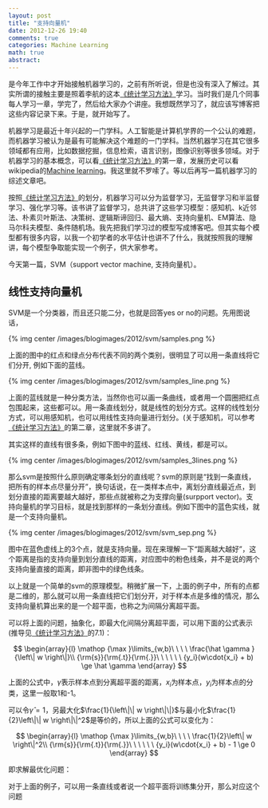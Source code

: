 ```yaml
---
layout: post
title: "支持向量机"
date: 2012-12-26 19:40
comments: true
categories: Machine Learning
math: true
abstract: 
---
```


是今年工作中才开始接触机器学习的，之前有所听说，但是也没有深入了解过。其实所谓的接触主要是照着李航的这本[《统计学习方法》](http://book.douban.com/subject/10590856/)学习。当时我们是几个同事每人学习一章，学完了，然后给大家办个讲座。我想既然学习了，就应该写博客把这些内容记录下来。于是，就开始写了。

机器学习是最近十年兴起的一门学科。人工智能是计算机学界的一个公认的难题，而机器学习被认为是最有可能解决这个难题的一门学科。当然机器学习在其它很多领域都有应用，比如数据挖掘，信息检索，语言识别，图像识别等很多领域。对于机器学习的基本概念，可以看[《统计学习方法》](http://book.douban.com/subject/10590856/)的第一章，发展历史可以看wikipedia的[Machine learning](http://en.wikipedia.org/wiki/Machine_learning)。我这里就不罗嗦了。等以后再写一篇机器学习的综述文章吧。

按照[《统计学习方法》](http://book.douban.com/subject/10590856/)的划分，机器学习可以分为监督学习，无监督学习和半监督学习、强化学习等。该书讲了监督学习，总共讲了这些学习模型：感知机、k近邻法、朴素贝叶斯法、决策树、逻辑斯谛回归、最大熵、支持向量机、EM算法、隐马尔科夫模型、条件随机场。我先把我们学习过的模型写成博客吧。但其实每个模型都有很多内容，以我一个初学者的水平估计也讲不了什么，我就按照我的理解讲，每个模型争取能实现一个例子，供大家参考。

今天第一篇，SVM（support vector machine, 支持向量机）。

## 线性支持向量机

SVM是一个分类器，而且还只能二分，也就是回答yes or no的问题。先用图说话，

{% img center /images/blogimages/2012/svm/samples.png %}

上面的图中的红点和绿点分布代表不同的两个类别，很明显了可以用一条直线将它们分开, 例如下面的蓝线。

{% img center /images/blogimages/2012/svm/samples_line.png %}

上面的蓝线就是一种分类方法，当然你也可以画一条曲线，或者用一个圆圈把红点包围起来，这些都可以。用一条直线划分，就是线性的划分方式。这样的线性划分方式，可以用感知机，也可以用线性支持向量进行划分。(关于感知机，可以参考[《统计学习方法》](http://book.douban.com/subject/10590856/)的第二章，这里就不多讲了。

其实这样的直线有很多条，例如下图中的蓝线、红线、黄线，都是可以。

{% img center /images/blogimages/2012/svm/samples_3lines.png %}

那么svm是按照什么原则确定哪条划分的直线呢？svm的原则是“找到一条直线，把所有的样本点尽量分开”，换句话说，在一类样本点中，离划分直线最近点，到划分直接的距离要越大越好，那些点就被称之为支撑向量(surpport vector)。支持向量机的学习目标，就是找到那样的一条划分直线。例如下图中的蓝色实线，就是一个支持向量机。

{% img center /images/blogimages/2012/svm/svm_sep.png %}

图中在蓝色虚线上的3个点，就是支持向量。现在来理解一下“距离越大越好”，这个距离是指的支持向量到划分直线的距离，对应图中的粉色线条，并不是说的两个支持向量直接的距离，即非图中的绿色线条。

以上就是一个简单的svm的原理模型。稍微扩展一下，上面的例子中，所有的点都是二维的，那么就可以用一条直线把它们划分开，对于样本点是多维的情况，那么支持向量机算出来的是一个超平面，也称之为间隔分离超平面。

可以将上面的问题，抽象化，即最大化间隔分离超平面，可以用下面的公式表示(推导见[《统计学习方法》](http://book.douban.com/subject/10590856/)的7.1)：

$$
\begin{array}{l}
\mathop {\max }\limits_{w,b}\ \ \ \ \frac{\hat \gamma }{\left\| w \right\|}\\
{\rm{s}}{\rm{.t}}{\rm{.}}\ \ \ \ \ \ {y_i}(w\cdot{x_i} + b) \ge \hat \gamma 
\end{array}
$$

上面的公式中，$\hat \gamma$表示样本点到分离超平面的距离，${x_i}$为样本点，${y_i}$为样本点的分类，这里一般取1和-1。

可以令$\hat \gamma  = 1$，另最大化$\frac{1}{\left\|\| w \right\|\|}$与最小化$\frac{1}{2}\left\|\| w \right\|\|^2$是等价的，所以上面的公式可以变化为：

$$
\begin{array}{l}
\mathop {\max }\limits_{w,b}\ \ \ \ \frac{1}{2}\left\| w \right\|^2\\
{\rm{s}}{\rm{.t}}{\rm{.}}\ \ \ \ \ \ {y_i}(w\cdot{x_i} + b) - 1 \ge 0
\end{array}
$$

即求解最优化问题：




对于上面的例子，可以用一条直线或者说一个超平面将训练集分开，那么对应这个问题
